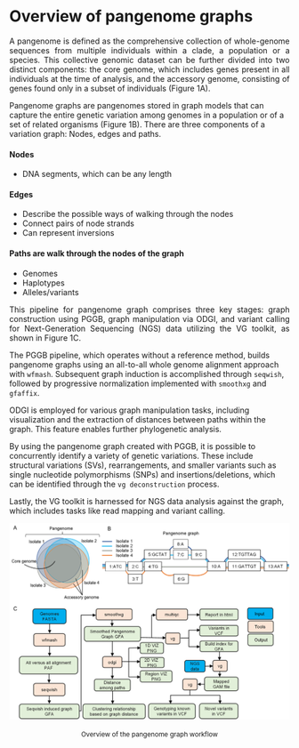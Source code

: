 # Overview of pangenome graphs 
<p align="justify">
A pangenome is defined as the comprehensive collection of whole-genome sequences from multiple individuals within a clade, a population or a species. This collective genomic dataset can be further divided into two distinct components: the core genome, which includes genes present in all individuals at the time of analysis, and the accessory genome, consisting of genes found only in a subset of individuals (Figure 1A). 
 
Pangenome graphs are pangenomes stored in graph models that can capture the entire genetic variation among genomes in a population or of a set of related organisms (Figure 1B). There are three components of a variation graph: Nodes, edges and paths.
</p>

#### **Nodes**
- DNA segments, which can be any length 


#### **Edges** 
- Describe the possible ways of walking through the nodes
- Connect pairs of node strands
- Can represent inversions 


#### **Paths are walk through the nodes of the graph** 
- Genomes
- Haplotypes
- Alleles/variants 

<p align="justify">
This pipeline for pangenome graph comprises three key stages: graph construction using PGGB, graph manipulation via ODGI, and variant calling for Next-Generation Sequencing (NGS) data utilizing the VG toolkit, as shown in Figure 1C.

The PGGB pipeline, which operates without a reference method, builds pangenome graphs using an all-to-all whole genome alignment approach with `wfmash`. Subsequent graph induction is accomplished through `seqwish`, followed by progressive normalization implemented with `smoothxg` and `gfaffix`.

ODGI is employed for various graph manipulation tasks, including visualization and the extraction of distances between paths within the graph. This feature enables further phylogenetic analysis.

By using the pangenome graph created with PGGB, it is possible to concurrently identify a variety of genetic variations. These include structural variations (SVs), rearrangements, and smaller variants such as single nucleotide polymorphisms (SNPs) and insertions/deletions, which can be identified through the `vg deconstruction` process.

Lastly, the VG toolkit is harnessed for NGS data analysis against the graph, which includes tasks like read mapping and variant calling.

</p>

![image](./theme_figures/Fig.1_overview%20of%20pangenome%20graph%20pipeline.png)

<center><small>Overview of the pangenome graph workflow</small></center>
